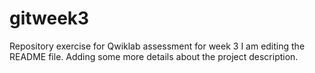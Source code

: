 # gitweek3
Repository exercise for Qwiklab assessment for week 3
I am editing the README file.  Adding some more details about the project description.

